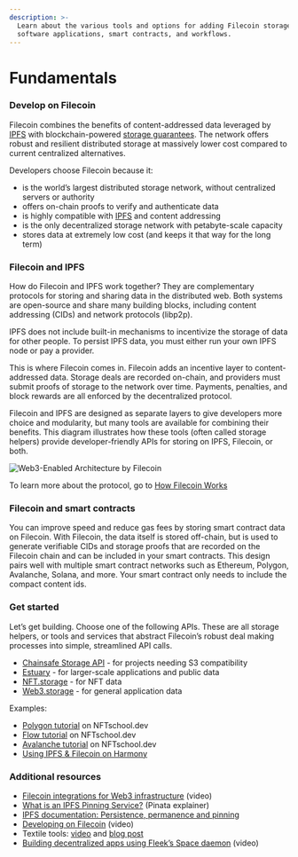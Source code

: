 ```yaml
---
description: >-
  Learn about the various tools and options for adding Filecoin storage to
  software applications, smart contracts, and workflows.
---
```


# Fundamentals

### Develop on Filecoin

Filecoin combines the benefits of content-addressed data leveraged by [IPFS](https://docs.filecoin.io/smart-contracts/fundamentals/overview/) with blockchain-powered [storage guarantees](https://filrep.io/). The network offers robust and resilient distributed storage at massively lower cost compared to current centralized alternatives.

Developers choose Filecoin because it:

* is the world’s largest distributed storage network, without centralized servers or authority
* offers on-chain proofs to verify and authenticate data
* is highly compatible with [IPFS](https://ipfs.tech/) and content addressing
* is the only decentralized storage network with petabyte-scale capacity
* stores data at extremely low cost (and keeps it that way for the long term)

### Filecoin and IPFS

How do Filecoin and IPFS work together? They are complementary protocols for storing and sharing data in the distributed web. Both systems are open-source and share many building blocks, including content addressing (CIDs) and network protocols (libp2p).

IPFS does not include built-in mechanisms to incentivize the storage of data for other people. To persist IPFS data, you must either run your own IPFS node or pay a provider.

This is where Filecoin comes in. Filecoin adds an incentive layer to content-addressed data. Storage deals are recorded on-chain, and providers must submit proofs of storage to the network over time. Payments, penalties, and block rewards are all enforced by the decentralized protocol.

Filecoin and IPFS are designed as separate layers to give developers more choice and modularity, but many tools are available for combining their benefits. This diagram illustrates how these tools (often called storage helpers) provide developer-friendly APIs for storing on IPFS, Filecoin, or both.

![Web3-Enabled Architecture by Filecoin](https://docs.filecoin.io/smart-contracts/fundamentals/overview/web3-architecture\_hu3e83233343686501f76831d055c9ac40\_1659851\_2856x0\_resize\_q75\_h2\_box\_3.webp)

To learn more about the protocol, go to [How Filecoin Works](https://docs.filecoin.io/basics/what-is-filecoin/overview/)

### Filecoin and smart contracts

You can improve speed and reduce gas fees by storing smart contract data on Filecoin. With Filecoin, the data itself is stored off-chain, but is used to generate verifiable CIDs and storage proofs that are recorded on the Filecoin chain and can be included in your smart contracts. This design pairs well with multiple smart contract networks such as Ethereum, Polygon, Avalanche, Solana, and more. Your smart contract only needs to include the compact content ids.

### Get started

Let’s get building. Choose one of the following APIs. These are all storage helpers, or tools and services that abstract Filecoin’s robust deal making processes into simple, streamlined API calls.

* [Chainsafe Storage API](https://docs.storage.chainsafe.io/) - for projects needing S3 compatibility
* [Estuary](https://estuary.tech/) - for larger-scale applications and public data
* [NFT.storage](https://nft.storage/) - for NFT data
* [Web3.storage](https://web3.storage/) - for general application data

Examples:

* [Polygon tutorial](https://nftschool.dev/tutorial/mint-nftstorage-polygon/) on NFTschool.dev
* [Flow tutorial](https://nftschool.dev/tutorial/flow-nft-marketplace/) on NFTschool.dev
* [Avalanche tutorial](https://nftschool.dev/tutorial/avax-nft/) on NFTschool.dev
* [Using IPFS & Filecoin on Harmony](https://docs.harmony.one/home/developers/tutorials/ipfs-filecoin)

### Additional resources

* [Filecoin integrations for Web3 infrastructure](https://www.youtube.com/watch?v=Q0oe6i7d1u4) (video)
* [What is an IPFS Pinning Service?](https://medium.com/pinata/what-is-an-ipfs-pinning-service-f6ed4cd7e475) (Pinata explainer)
* [IPFS documentation: Persistence, permanence and pinning](https://docs.ipfs.tech/concepts/persistence/)
* [Developing on Filecoin](https://www.youtube.com/watch?v=aGCpq0Xf-w8) (video)
* Textile tools: [video](https://www.youtube.com/watch?v=IZ8M9m9\_uJY) and [blog post](https://blog.textile.io/developer-tools-for-filecoin-ipfs-web/)
* [Building decentralized apps using Fleek’s Space daemon](https://www.youtube.com/watch?v=pWJ5fty-7mA) (video)
